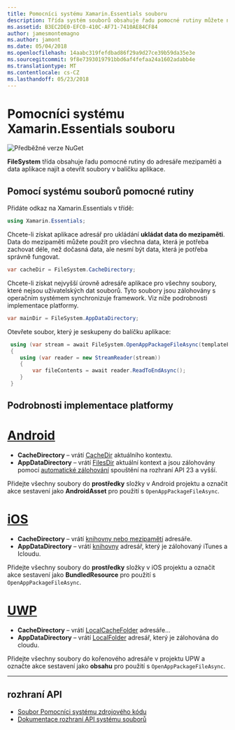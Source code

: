 ```yaml
---
title: Pomocníci systému Xamarin.Essentials souboru
description: Třída systém souborů obsahuje řadu pomocné rutiny můžete najít mezipaměti aplikace a data adresáře a otevírat soubory v balíčku aplikace.
ms.assetid: B3EC2DE0-EFC0-410C-AF71-7410AE84CF84
author: jamesmontemagno
ms.author: jamont
ms.date: 05/04/2018
ms.openlocfilehash: 14aabc319fefdbad86f29a9d27ce39b59da35e3e
ms.sourcegitcommit: 9f8e7393019791bbd6af4fefaa24a1602adabb4e
ms.translationtype: MT
ms.contentlocale: cs-CZ
ms.lasthandoff: 05/23/2018
---
```

# <a name="xamarinessentials-file-system-helpers"></a>Pomocníci systému Xamarin.Essentials souboru

![Předběžné verze NuGet](~/media/shared/pre-release.png)

**FileSystem** třída obsahuje řadu pomocné rutiny do adresáře mezipaměti a data aplikace najít a otevřít soubory v balíčku aplikace.

## <a name="using-file-system-helpers"></a>Pomocí systému souborů pomocné rutiny

Přidáte odkaz na Xamarin.Essentials v třídě:

```csharp
using Xamarin.Essentials;
```

Chcete-li získat aplikace adresář pro ukládání **ukládat data do mezipaměti**. Data do mezipaměti můžete použít pro všechna data, která je potřeba zachovat déle, než dočasná data, ale nesmí být data, která je potřeba správně fungovat.

```csharp
var cacheDir = FileSystem.CacheDirectory;
```

Chcete-li získat nejvyšší úrovně adresáře aplikace pro všechny soubory, které nejsou uživatelských dat souborů. Tyto soubory jsou zálohovány s operačním systémem synchronizuje framework. Viz níže podrobnosti implementace platformy.

```csharp
var mainDir = FileSystem.AppDataDirectory;
```

Otevřete soubor, který je seskupeny do balíčku aplikace:

```csharp
 using (var stream = await FileSystem.OpenAppPackageFileAsync(templateFileName))
 {
    using (var reader = new StreamReader(stream))
    {
        var fileContents = await reader.ReadToEndAsync();
    }
 }
```

## <a name="platform-implementation-specifics"></a>Podrobnosti implementace platformy

# <a name="androidtabandroid"></a>[Android](#tab/android)

- **CacheDirectory** – vrátí [CacheDir](https://developer.android.com/reference/android/content/Context.html#getCacheDir) aktuálního kontextu.
- **AppDataDirectory** – vrátí [FilesDir](https://developer.android.com/reference/android/content/Context.html#getFilesDir) aktuální kontext a jsou zálohovány pomocí [automatické zálohování](https://developer.android.com/guide/topics/data/autobackup.html) spouštění na rozhraní API 23 a vyšší.

Přidejte všechny soubory do **prostředky** složky v Android projektu a označit akce sestavení jako **AndroidAsset** pro použití s `OpenAppPackageFileAsync`.

# <a name="iostabios"></a>[iOS](#tab/ios)

- **CacheDirectory** – vrátí [knihovny nebo mezipamětí](https://developer.apple.com/library/content/documentation/FileManagement/Conceptual/FileSystemProgrammingGuide/FileSystemOverview/FileSystemOverview.html) adresáře.
- **AppDataDirectory** – vrátí [knihovny](https://developer.apple.com/library/content/documentation/FileManagement/Conceptual/FileSystemProgrammingGuide/FileSystemOverview/FileSystemOverview.html) adresář, který je zálohovaný iTunes a Icloudu.

Přidejte všechny soubory do **prostředky** složky v iOS projektu a označit akce sestavení jako **BundledResource** pro použití s `OpenAppPackageFileAsync`.

# <a name="uwptabuwp"></a>[UWP](#tab/uwp)

- **CacheDirectory** – vrátí [LocalCacheFolder](https://docs.microsoft.com/en-us/uwp/api/windows.storage.applicationdata.localcachefolder#Windows_Storage_ApplicationData_LocalCacheFolder) adresáře...
- **AppDataDirectory** – vrátí [LocalFolder](https://docs.microsoft.com/en-us/uwp/api/windows.storage.applicationdata.localfolder#Windows_Storage_ApplicationData_LocalFolder) adresář, který je zálohována do cloudu.

Přidejte všechny soubory do kořenového adresáře v projektu UPW a označte akce sestavení jako **obsahu** pro použití s `OpenAppPackageFileAsync`.

--------------

## <a name="api"></a>rozhraní API

- [Soubor Pomocníci systému zdrojového kódu](https://github.com/xamarin/Essentials/tree/master/Xamarin.Essentials/FileSystem)
- [Dokumentace rozhraní API systému souborů](xref:Xamarin.Essentials.FileSystem)
